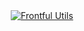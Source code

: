 <div align="center">
  <a href="https://github.com/frontful/frontful-utils">
    <img heigth="75" src="http://www.frontful.com/assets/packages/utils.png" alt="Frontful Utils" />
  </a>
</div>
